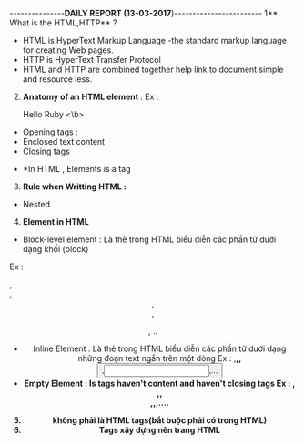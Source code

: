 ---------------**DAILY REPORT (13-03-2017**)------------------------
1**. What is the HTML,HTTP** ?
- HTML is HyperText Markup Language  -the standard markup language for creating Web pages.
- HTTP is HyperText Transfer Protocol 
- HTML and HTTP are combined together help link to document simple and resource less.
2.  **Anatomy of an HTML element** :
Ex : <p class = " nice " > Hello Ruby <\b>
- Opening tags : 
- Enclosed text content 
- Closing tags
* *In HTML  , Elements is a tag
3. **Rule when Writting HTML :**
- Nested 
4.  **Element in HTML**
- Block-level element : Là thẻ trong HTML biểu diễn các phần tử dưới dạng khối (block)

Ex : <div>,<section>, <header>, <footer>, <p>, <h1-h6>..
- Inline Element : Là thẻ trong HTML biểu diễn các phần tử dưới dạng những đoạn text ngắn trên một dòng
Ex : <span>,<strong>,<a>,<button>,<input>,...
- Empty Element : Is tags  haven't content and haven't closing tags
Ex : <img >,<br>,<area>,<br>,<meta>,<link>,....
5. **<!DOCTYPE html>** không phải là HTML tags(bắt buộc phải có trong HTML)
6. Tags xây dựng nên trang HTML 
<!DOCTYPE html>
<html>
<head>
</head>
<body>
</body>
</html>
